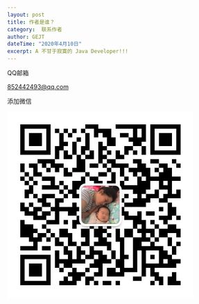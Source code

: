 ```yaml
---
layout: post
title: 作者是谁？
category:  联系作者
author: GEJT
dateTime: "2020年4月10日"
excerpt: A 不甘于寂寞的 Java Developer!!!
---
```

QQ邮箱

[852442493@qq.com](mailto:852442493@qq.com)

添加微信

![](/assets/img/wx.jpg)
